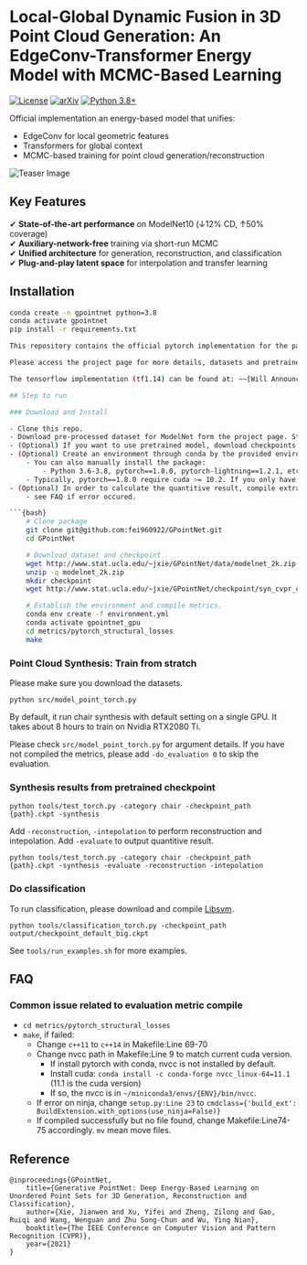 # Local-Global Dynamic Fusion in 3D Point Cloud Generation: An EdgeConv-Transformer Energy Model with MCMC-Based Learning
[![License](https://img.shields.io/badge/License-Apache%202.0-blue.svg)](https://opensource.org/licenses/Apache-2.0)
[![arXiv](https://img.shields.io/badge/arXiv-230X.XXXXX-b31b1b.svg)](https://arxiv.org/abs/230X.XXXXX)
[![Python 3.8+](https://img.shields.io/badge/python-3.8+-blue.svg)](https://www.python.org/downloads/)

Official implementation an energy-based model that unifies:
- EdgeConv for local geometric features
- Transformers for global context
- MCMC-based training for point cloud generation/reconstruction

![Teaser Image](docs/teaser.png)

## Key Features
✔ **State-of-the-art performance** on ModelNet10 (↓12% CD, ↑50% coverage)  
✔ **Auxiliary-network-free** training via short-run MCMC  
✔ **Unified architecture** for generation, reconstruction, and classification  
✔ **Plug-and-play latent space** for interpolation and transfer learning  

## Installation
```bash
conda create -n gpointnet python=3.8
conda activate gpointnet
pip install -r requirements.txt

This repository contains the official pytorch implementation for the paper "Generative PointNet: Deep Energy-Based Learning on Unordered Point Sets for 3D Generation, Reconstruction and Classification"

Please access the project page for more details, datasets and pretrained checkpoints downloads: [Project Page](http://www.stat.ucla.edu/~jxie/GPointNet).

The tensorflow implementation (tf1.14) can be found at: ~~[Will Announce Soon]()~~.

## Step to run 

### Download and Install 

- Clone this repo. 
- Download pre-processed dataset for ModelNet form the project page. Store it to data folder. (The urls are subject to change, please check the project page.)
- (Optional) If you want to use pretrained model, download checkpoints and store it to checkpoint folder. 
- (Optional) Create an environment through conda by the provided environment.yml
    - You can also manually install the package:
        - Python 3.6-3.8, pytorch==1.8.0, pytorch-lightning==1.2.1, etc.
    - Typically, pytorch==1.8.0 require cuda >= 10.2. If you only have cuda 10.0 or 10.1. You may install pytorch==1.4.0
- (Optional) In order to calculate the quantitive result, compile extra pytorch operator. You can skip this.
    - see FAQ if error occured.

```{bash}
    # Clone package
    git clone git@github.com:fei960922/GPointNet.git
    cd GPointNet

    # Download dataset and checkpoint
    wget http://www.stat.ucla.edu/~jxie/GPointNet/data/modelnet_2k.zip 
    unzip -q modelnet_2k.zip 
    mkdir checkpoint
    wget http://www.stat.ucla.edu/~jxie/GPointNet/checkpoint/syn_cvpr_chair.ckpt -O checkpoint/syn_cvpr_chair.ckpt

    # Establish the environment and compile metrics.
    conda env create -f environment.yml 
    conda activate gpointnet_gpu
    cd metrics/pytorch_structural_losses
    make
```

### Point Cloud Synthesis: Train from stratch 

Please make sure you download the datasets. 

```
python src/model_point_torch.py
```

By default, it run chair synthesis with default setting on a single GPU. It takes about 8 hours to train on Nvidia RTX2080 Ti.

Please check `src/model_point_torch.py` for argument details. If you have not compiled the metrics, please add `-do_evaluation 0` to skip the evaluation.

### Synthesis results from pretrained checkpoint 

```
python tools/test_torch.py -category chair -checkpoint_path {path}.ckpt -synthesis
```

Add `-reconstruction`, `-intepolation` to perform reconstruction and intepolation. Add `-evaluate` to output quantitive result.

```
python tools/test_torch.py -category chair -checkpoint_path {path}.ckpt -synthesis -evaluate -reconstruction -intepolation
```

### Do classification 

To run classification, please download and compile [Libsvm](https://www.csie.ntu.edu.tw/~cjlin/libsvm/). 

```
python tools/classification_torch.py -checkpoint_path output/checkpoint_default_big.ckpt
```

See `tools/run_examples.sh` for more examples.

## FAQ

### Common issue related to evaluation metric compile

- `cd metrics/pytorch_structural_losses`
- `make`, if failed:
    - Change `c++11` to `c++14` in Makefile:Line 69-70
    - Change nvcc path in Makefile:Line 9 to match current cuda version. 
        - If install pytorch with conda, nvcc is not installed by default. 
        - Install cuda: `conda install -c conda-forge nvcc_linux-64=11.1` (11.1 is the cuda version)
        - If so, the nvcc is in `~/miniconda3/envs/{ENV}/bin/nvcc`.
    - If error on ninja, change `setup.py:Line 23` to `cmdclass={'build_ext': BuildExtension.with_options(use_ninja=False)}`
    - If compiled successfully but no file found, change Makefile:Line74-75 accordingly. `mv` mean move files.

## Reference 

    @inproceedings{GPointNet,
        title={Generative PointNet: Deep Energy-Based Learning on Unordered Point Sets for 3D Generation, Reconstruction and Classification},
        author={Xie, Jianwen and Xu, Yifei and Zheng, Zilong and Gao, Ruiqi and Wang, Wenguan and Zhu Song-Chun and Wu, Ying Nian},
        booktitle={The IEEE Conference on Computer Vision and Pattern Recognition (CVPR)},
        year={2021}
    }
